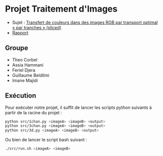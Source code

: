# Projet Traitement d'Images

+ Sujet : [Transfert de couleurs dans des images RGB par transport optimal « par tranches » (sliced)](doc/sujet.pdf)
+ [Rapport](doc/rapport.pdf)

## Groupe

- Theo Corbel
- Assia Hammani
- Feriel Djera
- Guillaume Beldilmi
- Imane Majidi

## Exécution

Pour exécuter notre projet, il suffit de lancer les scripts python suivants à partir de la racine du projet :

```sh
python src/1chan.py <imageA> <imageB> <output>
python src/3chan.py <imageA> <imageB> <output>
python src/3d.py <imageA> <imageB> <output>
```

Ou bien de lancer le script bash suivant :

```sh
./src/run.sh <imageA> <imageB>
```
